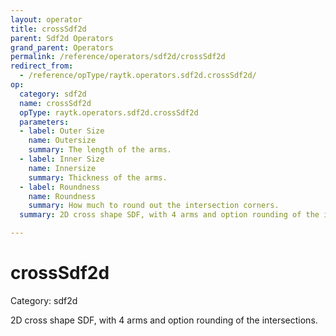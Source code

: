 ```yaml
---
layout: operator
title: crossSdf2d
parent: Sdf2d Operators
grand_parent: Operators
permalink: /reference/operators/sdf2d/crossSdf2d
redirect_from:
  - /reference/opType/raytk.operators.sdf2d.crossSdf2d/
op:
  category: sdf2d
  name: crossSdf2d
  opType: raytk.operators.sdf2d.crossSdf2d
  parameters:
  - label: Outer Size
    name: Outersize
    summary: The length of the arms.
  - label: Inner Size
    name: Innersize
    summary: Thickness of the arms.
  - label: Roundness
    name: Roundness
    summary: How much to round out the intersection corners.
  summary: 2D cross shape SDF, with 4 arms and option rounding of the intersections.

---
```


# crossSdf2d

Category: sdf2d



2D cross shape SDF, with 4 arms and option rounding of the intersections.